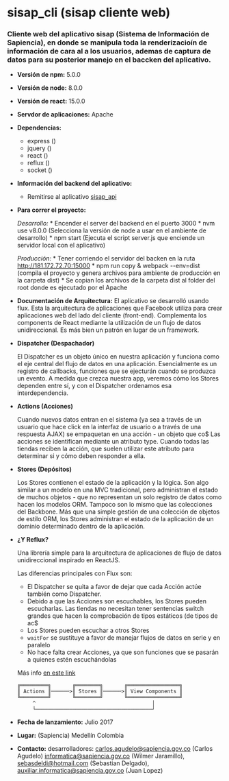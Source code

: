 # sisap_cli (sisap cliente web)

### Cliente web del aplicativo sisap (Sistema de Información de Sapiencia), en donde se manipula toda la renderizacioín de información de cara al a los usuarios, ademas de captura de datos para su posterior manejo en el baccken del aplicativo.

* **Versión de npm:** 5.0.0

* **Versión de node:** 8.0.0

* **Versión de react:** 15.0.0

* **Servdor de aplicaciones:** Apache

* **Dependencias:**
    * express ()
    * jquery ()
    * react ()
    * reflux ()
    * socket ()

* **Información del backend del aplicativo:**
    * Remitirse al aplicativo  [sisap_api](http://181.143.72.70:4000/informatica/sisap_api)

* **Para correr el proyecto:**

    *Desarrollo:* 
      * Encender el server del backend en el puerto 3000
      * nvm use v8.0.0 (Selecciona la versión de node a usar en el ambiente de desarrollo)
      * npm start (Ejecuta el script server.js que enciende un servidor local con el aplicativo)

    *Producción:*
      * Tener corriendo el servidor del backen en la ruta http://181.172.72.70:15000
      * npm run copy & webpack --env=dist (compila el proyecto y genera archivos para ambiente de producción en la carpeta dist)
      * Se copian los archivos de la carpeta dist al folder del root donde es ejecutado por el Apache

* **Documentación de Arquitectura:**
    El aplicativo se desarrolló usando flux. Esta la arquitectura de aplicaciones que Facebook utiliza para crear aplicaciones web del lado del cliente (front-end). Complementa los components de React mediante la utilización de un flujo de datos unidireccional. Es más bien un patrón en lugar de un framework.


* **Dispatcher (Despachador)**

    El Dispatcher es un objeto único en nuestra aplicación y funciona como el eje central del flujo de datos en una aplicación.
    Esencialmente es un registro de callbacks, funciones que se ejecturán cuando se produzca un evento.
    A medida que crezca nuestra app, veremos cómo los Stores dependen entre sí, y con el Dispatcher ordenamos esa interdependencia.

* **Actions (Acciones)**

    Cuando nuevos datos entran en el sistema (ya sea a través de un usuario que hace click en la interfaz de usuario o a través de una respuesta AJAX) se empaquetan en una acción - un objeto que co$
    Las acciones se identifican mediante un atributo type.
    Cuando todas las tiendas reciben la acción, que suelen utilizar este atributo para determinar si y cómo deben responder a ella.

* **Stores (Depósitos)**

    Los Stores contienen el estado de la aplicación y la lógica.
    Son algo similar a un modelo en una MVC tradicional, pero administran el estado de muchos objetos - que no representan un solo registro de datos como hacen los modelos ORM.
    Tampoco son lo mismo que las colecciones del Backbone.
    Más que una simple gestión de una colección de objetos de estilo ORM, los Stores administran el estado de la aplicación de un dominio determinado dentro de la aplicación.

* **¿Y Reflux?**

    Una librería simple para la arquitectura de aplicaciones de flujo de datos unidireccional inspirado en ReactJS.

    Las diferencias principales con Flux son:

    - El Dispatcher se quita a favor de dejar que cada Acción actúe también como Dispatcher.
    - Debido a que las Acciones son escuchables, los Stores pueden escucharlas. Las tiendas no necesitan tener sentencias switch grandes que hacen la comprobación de tipos estáticos (de tipos de ac$
    - Los Stores pueden escuchar a otros Stores
    - `waitFor` se sustituye a favor de manejar flujos de datos en serie y en paralelo
    - No hace falta crear Acciones, ya que son funciones que se pasarán a quienes estén escuchándolas

    Más info [en este link](http://spoike.ghost.io/deconstructing-reactjss-flux/)

    ```
    ╔═════════╗       ╔════════╗       ╔═════════════════╗
    ║ Actions ║──────>║ Stores ║──────>║ View Components ║
    ╚═════════╝       ╚════════╝       ╚═════════════════╝
         ^                                      │
         └──────────────────────────────────────┘    

* **Fecha de lanzamiento:** Julio 2017

* **Lugar:** (Sapiencia) Medellín Colombia

* **Contacto:** desarrolladores: carlos.agudelo@sapiencia.gov.co (Carlos Agudelo) informatica@sapiencia.gov.co (Wilmer Jaramillo), sebasdeldi@hotmail.com (Sebastian Delgado), auxiliar.informatica@sapiencia.gov.co (Juan Lopez)